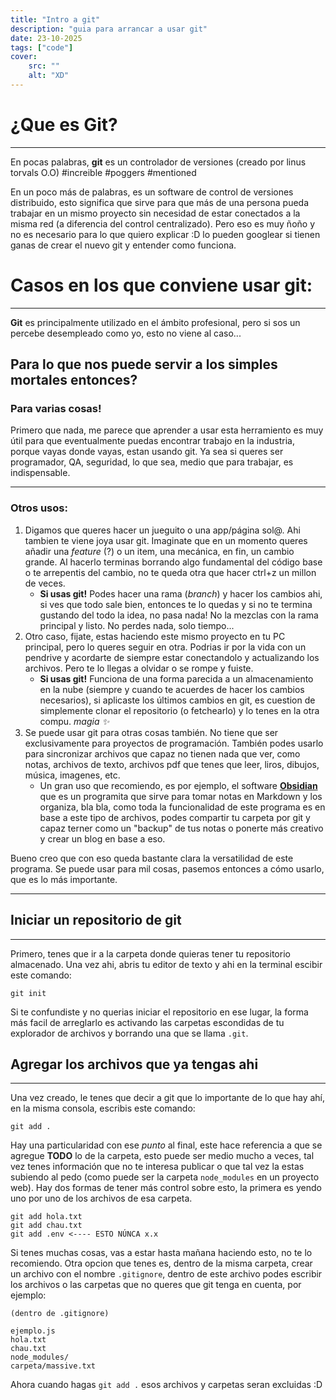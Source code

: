 ```yaml
---
title: "Intro a git"
description: "guia para arrancar a usar git"
date: 23-10-2025
tags: ["code"]
cover: 
    src: ""
    alt: "XD"
---
```


# ¿Que es Git?
---
En pocas palabras, **git** es un controlador de versiones (creado por linus torvals O.O) #increible #poggers #mentioned

En un poco más de palabras, es un software de control de versiones distribuido, esto significa que sirve para que más de una persona pueda trabajar en un mismo proyecto sin necesidad de estar conectados a la misma red (a diferencia del control centralizado). Pero eso es muy ñoño y no es necesario para lo que quiero explicar :D lo pueden googlear si tienen ganas de crear el nuevo git y entender como funciona.

# Casos en los que conviene usar git:
---

**Git** es principalmente utilizado en el ámbito profesional, pero si sos un percebe desempleado como yo, esto no viene al caso...

## Para lo que nos puede servir a los simples mortales entonces? 
### Para varias cosas!
Primero que nada, me parece que aprender a usar esta herramiento es muy útil para que eventualmente puedas encontrar trabajo en la industria, porque vayas donde vayas, estan usando git. Ya sea si queres ser programador, QA, seguridad, lo que sea, medio que para trabajar, es indispensable.

---

### Otros usos:

1. Digamos que queres hacer un jueguito o una app/página sol@. Ahi tambien te viene joya usar git. Imaginate que en un momento queres añadir una *feature* (?) o un item, una mecánica, en fin, un cambio grande. Al hacerlo terminas borrando algo fundamental del código base o te arrepentis del cambio, no te queda otra que hacer ctrl+z un millon de veces.
   - **Si usas git!** Podes hacer una rama (*branch*) y hacer los cambios ahi, si ves que todo sale bien, entonces te lo quedas y si no te termina gustando del todo la idea, no pasa nada! No la mezclas con la rama principal y listo. No perdes nada, solo tiempo...
2. Otro caso, fijate, estas haciendo este mismo proyecto en tu PC principal, pero lo queres seguir en otra. Podrias ir por la vida con un pendrive y acordarte de siempre estar conectandolo y actualizando los archivos. Pero te lo llegas a olvidar o se rompe y fuiste.
   - **Si usas git!** Funciona de una forma parecida a un almacenamiento en la nube (siempre y cuando te acuerdes de hacer los cambios necesarios), si aplicaste los últimos cambios en git, es cuestion de simplemente clonar el repositorio (o fetchearlo) y lo tenes en la otra compu. *magia ✨*  
3. Se puede usar git para otras cosas también. No tiene que ser exclusivamente para proyectos de programación. También podes usarlo para sincronizar archivos que capaz no tienen nada que ver, como notas, archivos de texto, archivos pdf que tenes que leer, liros, dibujos, música, imagenes, etc.
    - Un gran uso que recomiendo, es por ejemplo, el software **[Obsidian](https://github.com/obsidianmd)** que es un programita que sirve para tomar notas en Markdown y los organiza, bla bla, como toda la funcionalidad de este programa es en base a este tipo de archivos, podes compartir tu carpeta por git y capaz terner como un "backup" de tus notas o ponerte más creativo y crear un blog en base a eso.
  
Bueno creo que con eso queda bastante clara la versatilidad de este programa. Se puede usar para mil cosas, pasemos entonces a cómo usarlo, que es lo más importante.

---
## Iniciar un repositorio de git
---

Primero, tenes que ir a la carpeta donde quieras tener tu repositorio almacenado. Una vez ahi, abris tu editor de texto y ahi en la terminal escibir este comando:
```
git init
```

Si te confundiste y no querias iniciar el repositorio en ese lugar, la forma más facil de arreglarlo es activando las carpetas escondidas de tu explorador de archivos y borrando una que se llama ` .git `.

## Agregar los archivos que ya tengas ahi
--- 
Una vez creado, le tenes que decir a git que lo importante de lo que hay ahí, en la misma consola, escribis este comando:
```
git add .
```
Hay una particularidad con ese *punto* al final, este hace referencia a que se agregue **TODO** lo de la carpeta, esto puede ser medio mucho a veces, tal vez tenes información que no te interesa publicar o que tal vez la estas subiendo al pedo (como puede ser la carpeta ` node_modules ` en un proyecto web). Hay dos formas de tener más control sobre esto, la primera es yendo uno por uno de los archivos de esa carpeta.

```
git add hola.txt
git add chau.txt
git add .env <---- ESTO NÚNCA x.x
```
Si tenes muchas cosas, vas a estar hasta mañana haciendo esto, no te lo recomiendo. Otra opcion que tenes es, dentro de la misma carpeta, crear un archivo con el nombre `.gitignore`, dentro de este archivo podes escribir los archivos o las carpetas que no queres que git tenga en cuenta, por ejemplo:

```
(dentro de .gitignore)

ejemplo.js
hola.txt
chau.txt
node_modules/
carpeta/massive.txt

```

Ahora cuando hagas `git add .` esos archivos y carpetas seran excluidas :D


